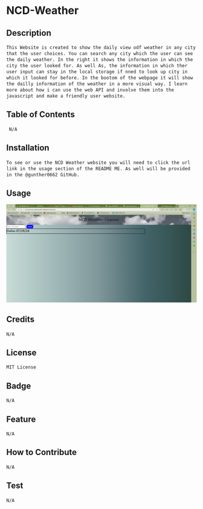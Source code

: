 # NCD-Weather

## Description

    This Website is created to show the daily view odf weather in any city that the user choices. You can search any city which the user can see the daily weather. In the right it shows the information in which the city the user looked for. As well As, the information in which ther user input can stay in the local storage if nned to look up city in which it looked for before. In the bootom of the webpage it will show the dailly information of the weather in a more visual way. I learn more about how i can use the web API and involve them into the javascript and make a friendly user website.

## Table of Contents

     N/A

## Installation

    To see or use the NCD Weather website you will need to click the url link in the usage section of the README ME. As well will be provided in the @gunther0662 GitHub.

## Usage

![NCD Weather](image.png)

## Credits

    N/A

## License

    MIT License 

## Badge

    N/A

## Feature

    N/A

## How to Contribute

    N/A

## Test

    N/A